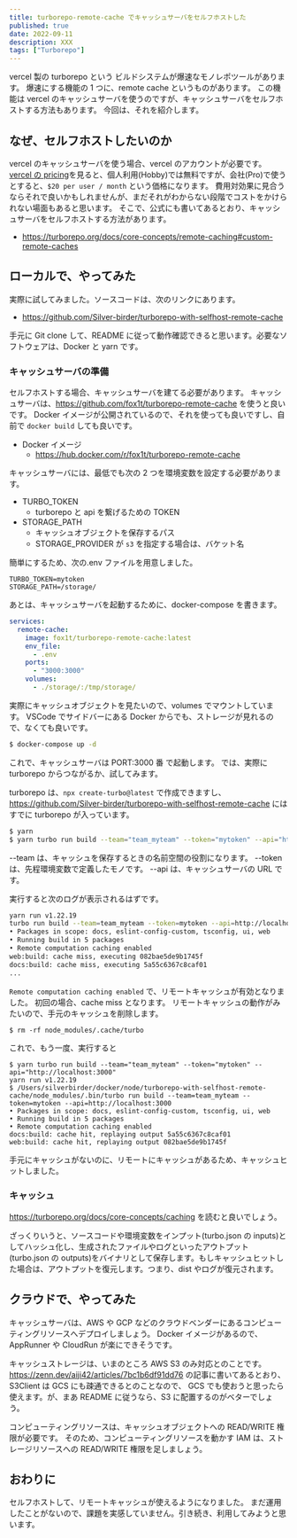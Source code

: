 ```yaml
---
title: turborepo-remote-cache でキャッシュサーバをセルフホストした
published: true
date: 2022-09-11
description: XXX
tags: ["Turborepo"]
---
```


vercel 製の turborepo という ビルドシステムが爆速なモノレポツールがあります。
爆速にする機能の 1 つに、remote cache というものがあります。
この機能は vercel のキャッシュサーバを使うのですが、キャッシュサーバをセルフホストする方法もあります。
今回は、それを紹介します。

## なぜ、セルフホストしたいのか

vercel のキャッシュサーバを使う場合、vercel のアカウントが必要です。
[vercel の pricing](https://vercel.com/pricing)を見ると、個人利用(Hobby)では無料ですが、会社(Pro)で使うとすると、`$20 per user / month` という価格になります。
費用対効果に見合うならそれで良いかもしれませんが、まだそれがわからない段階でコストをかけられない場面もあると思います。
そこで、公式にも書いてあるとおり、キャッシュサーバをセルフホストする方法があります。

- https://turborepo.org/docs/core-concepts/remote-caching#custom-remote-caches

## ローカルで、やってみた

実際に試してみました。ソースコードは、次のリンクにあります。

- https://github.com/Silver-birder/turborepo-with-selfhost-remote-cache

手元に Git clone して、README に従って動作確認できると思います。必要なソフトウェアは、Docker と yarn です。

### キャッシュサーバの準備

セルフホストする場合、キャッシュサーバを建てる必要があります。
キャッシュサーバは、https://github.com/fox1t/turborepo-remote-cache を使うと良いです。
Docker イメージが公開されているので、それを使っても良いですし、自前で `docker build` しても良いです。

- Docker イメージ
  - https://hub.docker.com/r/fox1t/turborepo-remote-cache

キャッシュサーバには、最低でも次の 2 つを環境変数を設定する必要があります。

- TURBO_TOKEN
  - turborepo と api を繋げるための TOKEN
- STORAGE_PATH
  - キャッシュオブジェクトを保存するパス
  - STORAGE_PROVIDER が `s3` を指定する場合は、バケット名

簡単にするため、次の.env ファイルを用意しました。

```.env
TURBO_TOKEN=mytoken
STORAGE_PATH=/storage/
```

あとは、キャッシュサーバを起動するために、docker-compose を書きます。

```yml
services:
  remote-cache:
    image: fox1t/turborepo-remote-cache:latest
    env_file:
      - .env
    ports:
      - "3000:3000"
    volumes:
      - ./storage/:/tmp/storage/
```

実際にキャッシュオブジェクトを見たいので、volumes でマウントしています。
VSCode でサイドバーにある Docker からでも、ストレージが見れるので、なくても良いです。

```bash
$ docker-compose up -d
```

これで、キャッシュサーバは PORT:3000 番 で起動します。
では、実際に turborepo からつながるか、試してみます。

turborepo は、`npx create-turbo@latest` で作成できますし、
https://github.com/Silver-birder/turborepo-with-selfhost-remote-cache にはすでに turborepo が入っています。

```bash
$ yarn
$ yarn turbo run build --team="team_myteam" --token="mytoken" --api="http://localhost:3000"
```

--team は、キャッシュを保存するときの名前空間の役割になります。
--token は、先程環境変数で定義したモノです。
--api は、キャッシュサーバの URL です。

実行すると次のログが表示されるはずです。

```bash
yarn run v1.22.19
turbo run build --team=team_myteam --token=mytoken --api=http://localhost:3000
• Packages in scope: docs, eslint-config-custom, tsconfig, ui, web
• Running build in 5 packages
• Remote computation caching enabled
web:build: cache miss, executing 082bae5de9b1745f
docs:build: cache miss, executing 5a55c6367c8caf01
...
```

`Remote computation caching enabled` で、リモートキャッシュが有効となりました。
初回の場合、cache miss となります。
リモートキャッシュの動作がみたいので、手元のキャッシュを削除します。

```
$ rm -rf node_modules/.cache/turbo
```

これで、もう一度、実行すると

```
$ yarn turbo run build --team="team_myteam" --token="mytoken" --api="http://localhost:3000"
yarn run v1.22.19
$ /Users/silverbirder/docker/node/turborepo-with-selfhost-remote-cache/node_modules/.bin/turbo run build --team=team_myteam --token=mytoken --api=http://localhost:3000
• Packages in scope: docs, eslint-config-custom, tsconfig, ui, web
• Running build in 5 packages
• Remote computation caching enabled
docs:build: cache hit, replaying output 5a55c6367c8caf01
web:build: cache hit, replaying output 082bae5de9b1745f
```

手元にキャッシュがないのに、リモートにキャッシュがあるため、キャッシュヒットしました。

### キャッシュ

https://turborepo.org/docs/core-concepts/caching を読むと良いでしょう。

ざっくりいうと、ソースコードや環境変数をインプット(turbo.json の inputs)としてハッシュ化し、生成されたファイルやログといったアウトプット(turbo.json の outputs)をバイナリとして保存します。もしキャッシュヒットした場合は、アウトプットを復元します。つまり、dist やログが復元されます。

## クラウドで、やってみた

キャッシュサーバは、AWS や GCP などのクラウドベンダーにあるコンピューティングリソースへデプロイしましょう。
Docker イメージがあるので、AppRunner や CloudRun が楽にできそうです。

キャッシュストレージは、いまのところ AWS S3 のみ対応とのことです。
https://zenn.dev/aiji42/articles/7bc1b6df91dd76 の記事に書いてあるとおり、S3Client は GCS にも疎通できるとのことなので、
GCS でも使おうと思ったら使えます。が、まあ README に従うなら、S3 に配置するのがベターでしょう。

コンピューティングリソースは、キャッシュオブジェクトへの READ/WRITE 権限が必要です。
そのため、コンピューティングリソースを動かす IAM は、ストレージリソースへの READ/WRITE 権限を足しましょう。

## おわりに

セルフホストして、リモートキャッシュが使えるようになりました。
まだ運用したことがないので、課題を実感していません。引き続き、利用してみようと思います。

